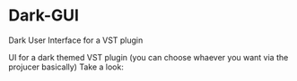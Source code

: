 # Dark-GUI
Dark User Interface for a VST plugin

UI for a dark themed VST plugin (you can choose whaever you want via the projucer basically)
Take a look:

